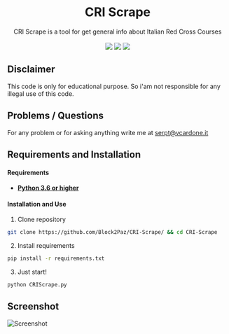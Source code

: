 <h1 align="center">CRI Scrape</h1>
<p align="center">CRI Scrape is a tool for get general info about Italian Red Cross Courses<br><br><img src=https://img.shields.io/github/issues/Block2Paz/CRI-Scrape> <img src=https://img.shields.io/github/license/Block2Paz/CRI-Scrape> <img src=https://img.shields.io/github/stars/Block2Paz/CRI-Scrape></p>

## Disclaimer
This code is only for educational purpose. So i'am not responsible for any illegal use of this code.

## Problems / Questions
For any problem or for asking anything write me at serpt@vcardone.it

## Requirements and Installation
#### Requirements
* **[Python 3.6 or higher](https://www.python.org/downloads/)**
#### Installation and Use
1. Clone repository
```bash
git clone https://github.com/Block2Paz/CRI-Scrape/ && cd CRI-Scrape
```
2. Install requirements
```bash
pip install -r requirements.txt
```
3. Just start!
```bash
python CRIScrape.py
```

## Screenshot
![Screenshot](https://i.imgur.com/53BR0QV.jpg)
